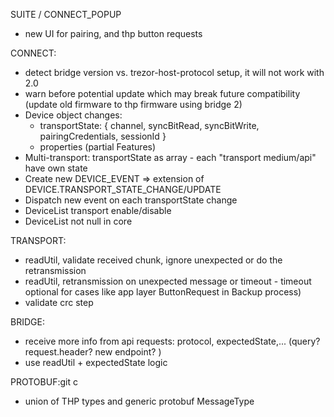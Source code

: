SUITE / CONNECT_POPUP

-   new UI for pairing, and thp button requests

CONNECT:

-   detect bridge version vs. trezor-host-protocol setup, it will not work with 2.0
-   warn before potential update which may break future compatibility (update old firmware to thp firmware using bridge 2)
-   Device object changes:
    -   transportState: { channel, syncBitRead, syncBitWrite, pairingCredentials, sessionId }
    -   properties (partial Features)
-   Multi-transport: transportState as array - each "transport medium/api" have own state
-   Create new DEVICE_EVENT => extension of DEVICE.TRANSPORT_STATE_CHANGE/UPDATE
-   Dispatch new event on each transportState change
-   DeviceList transport enable/disable
-   DeviceList not null in core

TRANSPORT:

-   readUtil, validate received chunk, ignore unexpected or do the retransmission
-   readUtil, retransmission on unexpected message or timeout - timeout optional for cases like app layer ButtonRequest in Backup process)
-   validate crc step

BRIDGE:

-   receive more info from api requests: protocol, expectedState,... (query? request.header? new endpoint? )
-   use readUtil + expectedState logic

PROTOBUF:git c

-   union of THP types and generic protobuf MessageType
